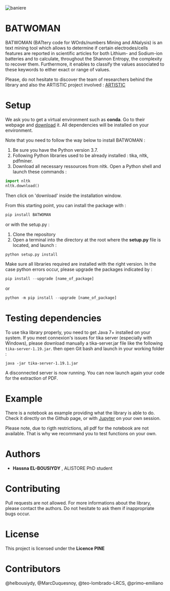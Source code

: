 ![baniere](https://user-images.githubusercontent.com/61732964/76750069-e512aa00-677d-11ea-8baa-ad09ec2819b3.png)

BATWOMAN
========================================================


BATWOMAN (BATtery code for WOrds/numbers Mining and ANalysis) is an text mining tool which allows to determine if certain electrodes/cells features are reported in scientific articles for both Lithium- and Sodium-ion batteries and to calculate, throughout the Shannon Entropy, the complexity to recover them. Furthermore, it enables to classify the values associated to these keywords to either exact or range of values.

Please, do not hesitate to discover the team of researchers behind the library and also the ARTISTIC project
involved : [ARTISTIC](https://www.u-picardie.fr/erc-artistic/?L=0)


Setup
========================================================
We ask you to get a virtual environment such as **conda**. Go to their webpage and [download](https://www.anaconda.com/distribution/)
it. All dependencies will be installed on your environment.

Note that you need to follow the way below to install BATWOMAN :

1. Be sure you have the Python version 3.7.
2. Following Python libraries used to be already installed : tika, nltk, pdfminer.
3. Download all necessary ressources from nltk. Open a Python shell and launch these commands :

```python
import nltk
nltk.download()
```
Then click on 'download' inside the installation window.

From this starting point, you can install the package with :
```python
pip install BATWOMAN
```

or with the setup.py :

1. Clone the repository
2. Open a terminal into the directory at the root where the **setup.py** file is located,
and launch :

```python
python setup.py install
```

Make sure all libraries required are installed with the right version.
In the case python errors occur, please upgrade the packages indicated by :


```python
pip install --upgrade [name_of_package]
```
or
```python
python -m pip install --upgrade [name_of_package]
```

Testing dependencies
========================================================

To use tika library properly, you need to get Java 7+ installed on your system. 
If you meet connexion's issues for tika server (especially with Windows), please download manually a tika-server.jar file like the following
``tika-server-1.19.jar``. then open Git bash and launch in your working folder :
```
java -jar tika-server-1.19.1.jar
```

A disconnected server is now running. You can now launch again your code for the extraction of PDF.

Example
========================================================


There is a notebook as example providing what the library is able to do. Check it 
directly on the Github page, or with [Jupyter](https://jupyter.org/install) on your own session.

Please note, due to rigth restrictions, all pdf for the notebook are not available.
 That is why we recommand you to test functions on your own.


 Authors
 ========================================================
  - **Hassna EL-BOUSIYDY** , ALISTORE PhD student
  
 Contributing 
========================================================

Pull requests are not allowed. For more informations about the library, please
 contact the authors.
 Do not hesitate to ask them if inappropriate bugs occur.
 
 
 License
========================================================

This project is licensed under the **Licence PINE**

Contributors
========================================================
@helbousiydy, @MarcDuquesnoy, @teo-lombrado-LRCS, @primo-emiliano